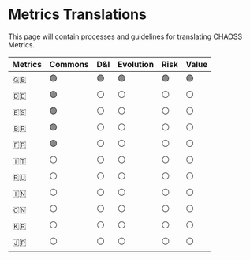 # Metrics Translations

This page will contain processes and guidelines for translating CHAOSS Metrics.

Metrics | Commons | D&I | Evolution | Risk | Value
---- | ---- | ---- | ---- | ---- | ----
:uk: | :green_circle: | :green_circle: | :green_circle: | :green_circle: | :green_circle:
:de: | :green_circle: | :white_circle: | :white_circle: | :white_circle: | :white_circle:
:es: | :green_circle: | :white_circle: | :white_circle: | :white_circle: | :white_circle:
:brazil: | :green_circle: | :white_circle: | :white_circle: | :white_circle: | :white_circle:
:fr: | :green_circle: | :white_circle: | :white_circle: | :white_circle: | :white_circle:
:it: | :white_circle: | :white_circle: | :white_circle: | :white_circle: | :white_circle:
:ru: | :white_circle: | :white_circle: | :white_circle: | :white_circle: | :white_circle:
:india: | :white_circle: | :white_circle: | :white_circle: | :white_circle: | :white_circle:
:cn: | :white_circle: | :white_circle: | :white_circle: | :white_circle: | :white_circle:
:kr: | :white_circle: | :white_circle: | :white_circle: | :white_circle: | :white_circle:
:jp: | :white_circle: | :white_circle: | :white_circle: | :white_circle: | :white_circle:
